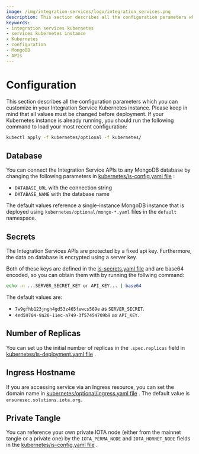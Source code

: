 ```yaml
---
image: /img/integration-services/logo/integration_services.png
description: This section describes all the configuration parameters which you can customize in your Integration Service Kubernetes instance.
keywords:
- integration services kubernetes
- services kubernetes instance
- Kubernetes
- configuration
- MongoDB
- APIs
---
```

# Configuration

This section describes all the configuration parameters which you can customize in your Integration Service Kubernetes
instance. Please keep in mind that all values must be changed before deployment. If your Kubernetes instance is already
running, you should run the following command to load your most recent configuration:

```bash
kubectl apply -f kubernetes/optional -f kubernetes/
```

## Database

You can connect the Integration Service APIs to any MongoDB database by changing the following parameters
in  [kubernetes/is-config.yaml file](https://github.com/iotaledger/integration-services/blob/master/kubernetes/is-config.yaml) :

- `DATABASE_URL` with the connection string
- `DATABASE_NAME` with the database name

The default values reference a single-instance MongoDB instance that is deployed
using `kubernetes/optional/mongo-*.yaml` files in the `default` namespace.

## Secrets

The Integration Services APIs are protected by a fixed api key. Furthermore, the data on database is encrypted using a
server key.

Both of these keys are defined in
the [is-secrets.yaml file](https://github.com/iotaledger/integration-services/blob/master/kubernetes/is-secrets.yaml)
and are base64 encoded, so you can obtain them with by running the follwing command:

```bash
echo -n ...SERVER_SECRET_KEY or API_KEY... | base64
```

The default values are:

- `7w9gfhb123jngh4gd53z465fewcs569e` as `SERVER_SECRET`.
- `4ed59704-9a26-11ec-a749-3f57454709b9` as `API_KEY`.

## Number of Replicas

You can set up the initial number of replicas in the `.spec.replicas` field
in [kubernetes/is-deployment.yaml  file](https://github.com/iotaledger/integration-services/blob/master/kubernetes/is-deployment.yaml)
.

## Ingress Hostname

If you are accessing service via an Ingress resource, you can set the domain name
in [kubernetes/optional/ingress.yaml file](https://github.com/iotaledger/integration-services/blob/master/kubernetes/optional/ingress.yaml)
. The default value is `ensuresec.solutions.iota.org`.

## Private Tangle

You can reference your own private IOTA node (either from the mainnet tangle or a private one) by the `IOTA_PERMA_NODE`
and `IOTA_HORNET_NODE` fields in
the [kubernetes/is-config.yaml file](https://github.com/iotaledger/integration-services/blob/master/kubernetes/is-config.yaml)
.
